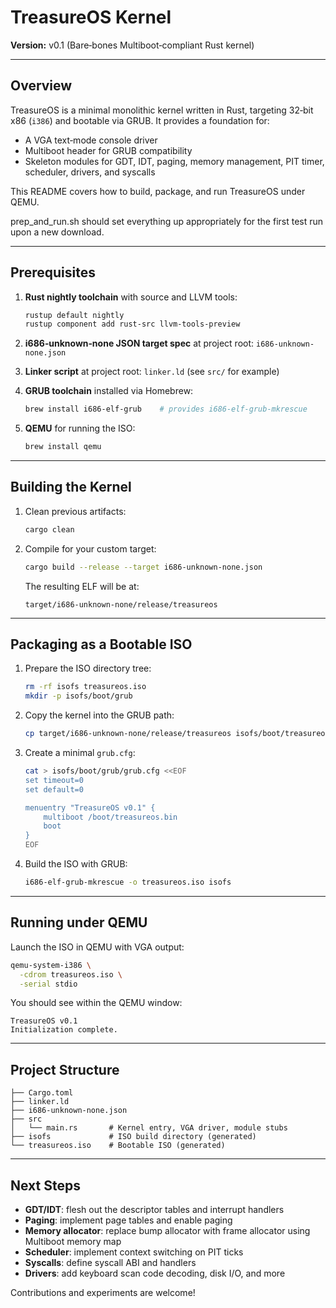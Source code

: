 # TreasureOS Kernel

**Version:** v0.1 (Bare‐bones Multiboot‑compliant Rust kernel)

---

## Overview

TreasureOS is a minimal monolithic kernel written in Rust, targeting 32‑bit x86 (`i386`) and bootable via GRUB. It provides a foundation for:

* A VGA text‑mode console driver
* Multiboot header for GRUB compatibility
* Skeleton modules for GDT, IDT, paging, memory management, PIT timer, scheduler, drivers, and syscalls

This README covers how to build, package, and run TreasureOS under QEMU.

prep_and_run.sh should set everything up appropriately for the first test run upon a new download. 

---

## Prerequisites

1. **Rust nightly toolchain** with source and LLVM tools:

   ```bash
   rustup default nightly
   rustup component add rust-src llvm-tools-preview
   ```
2. **i686‑unknown‑none JSON target spec** at project root: `i686-unknown-none.json`
3. **Linker script** at project root: `linker.ld` (see `src/` for example)
4. **GRUB toolchain** installed via Homebrew:

   ```bash
   brew install i686-elf-grub    # provides i686-elf-grub-mkrescue
   ```
5. **QEMU** for running the ISO:

   ```bash
   brew install qemu
   ```

---

## Building the Kernel

1. Clean previous artifacts:

   ```bash
   cargo clean
   ```
2. Compile for your custom target:

   ```bash
   cargo build --release --target i686-unknown-none.json
   ```

   The resulting ELF will be at:

   ```
   target/i686-unknown-none/release/treasureos
   ```

---

## Packaging as a Bootable ISO

1. Prepare the ISO directory tree:

   ```bash
   rm -rf isofs treasureos.iso
   mkdir -p isofs/boot/grub
   ```
2. Copy the kernel into the GRUB path:

   ```bash
   cp target/i686-unknown-none/release/treasureos isofs/boot/treasureos.bin
   ```
3. Create a minimal `grub.cfg`:

   ```bash
   cat > isofs/boot/grub/grub.cfg <<EOF
   set timeout=0
   set default=0

   menuentry "TreasureOS v0.1" {
       multiboot /boot/treasureos.bin
       boot
   }
   EOF
   ```
4. Build the ISO with GRUB:

   ```bash
   i686-elf-grub-mkrescue -o treasureos.iso isofs
   ```

---

## Running under QEMU

Launch the ISO in QEMU with VGA output:

```bash
qemu-system-i386 \
  -cdrom treasureos.iso \
  -serial stdio
```

You should see within the QEMU window:

```
TreasureOS v0.1
Initialization complete.
```

---

## Project Structure

```
├── Cargo.toml
├── linker.ld
├── i686-unknown-none.json
├── src
│   └── main.rs       # Kernel entry, VGA driver, module stubs
├── isofs             # ISO build directory (generated)
└── treasureos.iso    # Bootable ISO (generated)
```

---

## Next Steps

* **GDT/IDT**: flesh out the descriptor tables and interrupt handlers
* **Paging**: implement page tables and enable paging
* **Memory allocator**: replace bump allocator with frame allocator using Multiboot memory map
* **Scheduler**: implement context switching on PIT ticks
* **Syscalls**: define syscall ABI and handlers
* **Drivers**: add keyboard scan code decoding, disk I/O, and more

Contributions and experiments are welcome!
